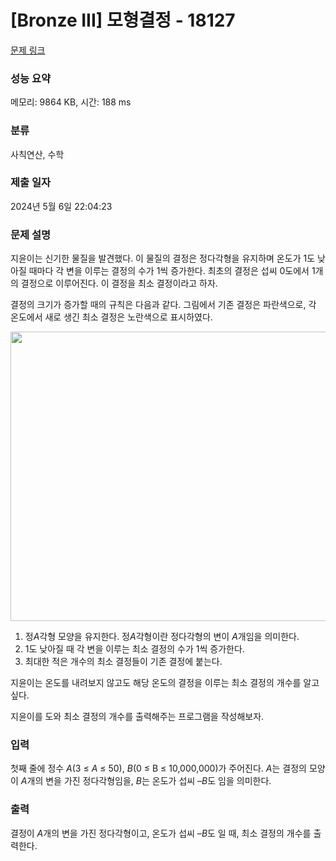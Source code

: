 # [Bronze III] 모형결정 - 18127 

[문제 링크](https://www.acmicpc.net/problem/18127) 

### 성능 요약

메모리: 9864 KB, 시간: 188 ms

### 분류

사칙연산, 수학

### 제출 일자

2024년 5월 6일 22:04:23

### 문제 설명

<p>지윤이는 신기한 물질을 발견했다. 이 물질의 결정은 정다각형을 유지하며 온도가 1도 낮아질 때마다 각 변을 이루는 결정의 수가 1씩 증가한다. 최초의 결정은 섭씨 0도에서 1개의 결정으로 이루어진다. 이 결정을 최소 결정이라고 하자.</p>

<p>결정의 크기가 증가할 때의 규칙은 다음과 같다. 그림에서 기존 결정은 파란색으로, 각 온도에서 새로 생긴 최소 결정은 노란색으로 표시하였다.</p>

<p style="text-align: center;"><img alt="" src="https://upload.acmicpc.net/b2170e2c-5783-4a17-af3a-6de5dbe42bfc/-/preview/" style="height: 463px; width: 700px;"></p>

<ol>
	<li>정<em>A</em>각형 모양을 유지한다. 정<em>A</em>각형이란 정다각형의 변이 <em>A</em>개임을 의미한다.</li>
	<li>1도 낮아질 때 각 변을 이루는 최소 결정의 수가 1씩 증가한다.</li>
	<li>최대한 적은 개수의 최소 결정들이 기존 결정에 붙는다.</li>
</ol>

<p>지윤이는 온도를 내려보지 않고도 해당 온도의 결정을 이루는 최소 결정의 개수를 알고 싶다.</p>

<p>지윤이를 도와 최소 결정의 개수를 출력해주는 프로그램을 작성해보자.</p>

### 입력 

 <p>첫째 줄에 정수 <em>A</em>(3 ≤ <i>A</i> ≤ 50), <i>B</i>(0 ≤ B<em> </em>≤ 10,000,000)가 주어진다. <i>A</i>는 결정의 모양이 <i>A</i>개의 변을 가진 정다각형임을, <i>B</i>는 온도가 섭씨 –<i>B</i>도 임을 의미한다.</p>

### 출력 

 <p>결정이 <i>A</i>개의 변을 가진 정다각형이고, 온도가 섭씨 –<i>B</i>도 일 때, 최소 결정의 개수를 출력한다.</p>

